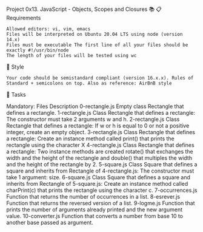 Project 0x13. JavaScript - Objects, Scopes and Closures 📚
📋 Requirements

    Allowed editors: vi, vim, emacs
    Files will be interpreted on Ubuntu 20.04 LTS using node (version 14.x)
    Files must be executable The first line of all your files should be exactly #!/usr/bin/node
    The length of your files will be tested using wc

🎨 Style

    Your code should be semistandard compliant (version 16.x.x). Rules of Standard + semicolons on top. Also as reference: AirBnB style

🎯 Tasks

Mandatory:
Files 	Description
0-rectangle.js 	Empty class Rectangle that defines a rectangle.
1-rectangle.js 	Class Rectangle that defines a rectangle: The constructor must take 2 arguments w and h.
2-rectangle.js 	Class Rectangle that defines a rectangle: If w or h is equal to 0 or not a positive integer, create an empty object.
3-rectangle.js 	Class Rectangle that defines a rectangle: Create an instance method called print() that prints the rectangle using the character X
4-rectangle.js 	Class Rectangle that defines a rectangle: Two instance methods are created rotate() that exchanges the width and the height of the rectangle and double() that multiples the width and the height of the rectangle by 2.
5-square.js 	Class Square that defines a square and inherits from Rectangle of 4-rectangle.js: The constructor must take 1 argument: size.
6-square.js 	Class Square that defines a square and inherits from Rectangle of 5-square.js: Create an instance method called charPrint(c) that prints the rectangle using the character c.
7-occurrences.js 	Function that returns the number of occurrences in a list.
8-esrever.js 	Function that returns the reversed version of a list.
9-logme.js 	Function that prints the number of arguments already printed and the new argument value.
10-converter.js 	Function that converts a number from base 10 to another base passed as argument.
